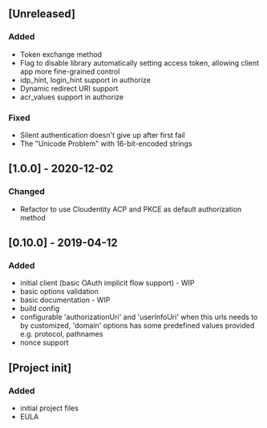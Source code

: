 ## [Unreleased]
### Added
- Token exchange method
- Flag to disable library automatically setting access token, allowing client app more fine-grained control
- idp_hint, login_hint support in authorize
- Dynamic redirect URI support
- acr_values support in authorize

### Fixed
- Silent authentication doesn't give up after first fail
- The "Unicode Problem" with 16-bit-encoded strings

## [1.0.0] - 2020-12-02
### Changed
- Refactor to use Cloudentity ACP and PKCE as default authorization method

## [0.10.0] - 2019-04-12
### Added
- initial client (basic OAuth implicit flow support) - WIP
- basic options validation
- basic documentation - WIP
- build config
- configurable 'authorizationUri' and 'userInfoUri' when this urls needs to by customized, 'domain' options has some predefined values provided e.g. protocol, pathnames
- nonce support

## [Project init]
### Added
- initial project files
- EULA
